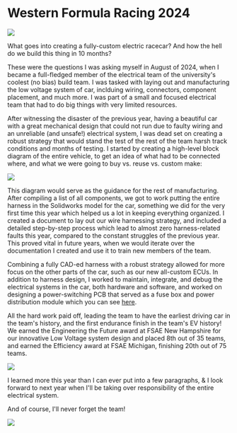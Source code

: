 # Western Formula Racing 2024

![](/projects/icons/WFR24.jpg)

What goes into creating a fully-custom electric racecar? And how the hell do we build this thing in 10 months? 

These were the questions I was asking myself in August of 2024, when I became a full-fledged member of the electrical team of the university's coolest (no bias) build team. I was tasked with laying out and manufacturing the low voltage system of car, inclduing wiring, connectors, component placement, and much more. I was part of a small and focused electrical team that had to do big things with very limited resources.

After witnessing the disaster of the previous year, having a beautiful car with a great mechanical design that could not run due to faulty wiring and an unreliable (and unsafe!) electrical system, I was dead set on creating a robust strategy that would stand the test of the rest of the team harsh track conditions and months of testing. I started by creating a high-level block diagram of the entire vehicle, to get an idea of what had to be connected where, and what we were going to buy vs. reuse vs. custom make:

![](/projects/3/blockdiagram.drawio.png)

This diagram would serve as the guidance for the rest of manufacturing. After compiling a list of all components, we got to work putting the entire harness in the Solidworks model for the car, something we did for the very first time this year which helped us a lot in keeping everything organized. I created a document to lay out our wire harnessing strategy, and included a detailed step-by-step process which lead to almost zero harness-related faults this year, compared to the constant struggles of the previous year. This proved vital in future years, when we would iterate over the documentation I created and use it to train new members of the team.

Combining a fully CAD-ed harness with a robust strategy allowed for more focus on the other parts of the car, such as our new all-custom ECUs. In addition to harness design, I worked to maintain, integrate, and debug the electrical systems in the car, both hardware and software, and worked on designing a power-switching PCB that served as a fuse box and power distribution module which you can see [here](/projects/first%20PCB%20-%20Power%20distribution%20board).

All the hard work paid off, leading the team to have the earliest driving car in the team's history, and the first endurance finish in the team's EV history! We earned the Engineering the Future award at FSAE New Hampshire for our innovative Low Voltage system design and placed 8th out of 35 teams, and earned the Efficiency award at FSAE Michigan, finishing 20th out of 75 teams.

![](/projects/3/image.png)

I learned more this year than I can ever put into a few paragraphs, & I look forward to next year when I'll be taking over responsibility of the entire electrical system.

And of course, I'll never forget the team!

![](/projects/3/image-1.png)